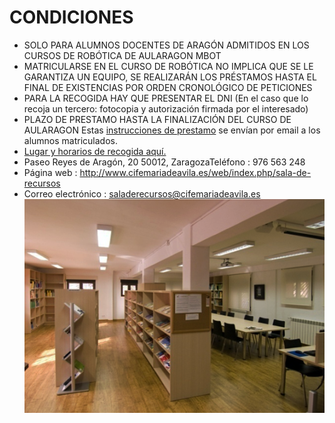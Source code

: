 # CONDICIONES

* SOLO PARA ALUMNOS DOCENTES DE ARAGÓN ADMITIDOS EN LOS CURSOS DE ROBÓTICA DE AULARAGON MBOT
* MATRICULARSE EN EL CURSO DE ROBÓTICA NO IMPLICA QUE SE LE GARANTIZA UN EQUIPO, SE REALIZARÁN LOS PRÉSTAMOS HASTA EL FINAL DE EXISTENCIAS POR ORDEN CRONOLÓGICO DE PETICIONES
* PARA LA RECOGIDA HAY QUE PRESENTAR EL DNI (En el caso que lo recoja un tercero: fotocopia y autorización firmada por el interesado)
* PLAZO DE PRESTAMO HASTA LA FINALIZACIÓN DEL CURSO DE AULARAGON
Estas [instrucciones de prestamo](https://docs.google.com/document/d/10dnpt2OpTOtBoETvh10pnnuIibaOkaS13HTXrSmchPc/edit?usp=sharing) se envían por email a los alumnos matriculados. 
* [Lugar y horarios de recogida aquí.](http://www.cifemariadeavila.es/web/index.php/sala-de-recursos/informacion-general)
 * Paseo Reyes de Aragón, 20 50012, ZaragozaTeléfono : 976 563 248
 * Página web : http://www.cifemariadeavila.es/web/index.php/sala-de-recursos
 * Correo electrónico : saladerecursos@cifemariadeavila.es
![](/assets/RECURSOS.png)